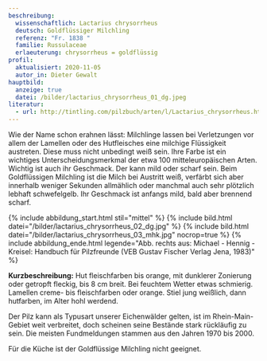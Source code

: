 ```yaml
---
beschreibung:
  wissenschaftlich: Lactarius chrysorrheus
  deutsch: Goldflüssiger Milchling
  referenz: "Fr. 1838 "
  familie: Russulaceae
  erlaeuterung: chrysorrheus = goldflüssig
profil:
  aktualisiert: 2020-11-05
  autor_in: Dieter Gewalt
hauptbild:
  anzeige: true
  datei: /bilder/lactarius_chrysorrheus_01_dg.jpeg
literatur:
  - url: http://tintling.com/pilzbuch/arten/l/Lactarius_chrysorrheus.html
---
```

Wie der Name schon erahnen lässt: Milchlinge lassen bei Verletzungen vor allem der Lamellen oder des Hutfleisches eine milchige Flüssigkeit austreten. Diese muss nicht unbedingt weiß sein. Ihre Farbe ist ein wichtiges Unterscheidungsmerkmal der etwa 100 mitteleuropäischen Arten. Wichtig ist auch ihr Geschmack. Der kann mild oder scharf sein. Beim Goldflüssigen Milchling ist die Milch bei Austritt weiß, verfärbt sich aber innerhalb weniger Sekunden allmählich oder manchmal auch sehr plötzlich lebhaft schwefelgelb. Ihr Geschmack ist anfangs mild, bald aber brennend scharf.  

{% include abbildung_start.html stil="mittel" %}
{% include bild.html datei="/bilder/lactarius_chrysorrheus_02_dg.jpg" %}
{% include bild.html datei="/bilder/lactarius_chrysorrheus_03_mhk.jpg" nocrop=true %}
{% include abbildung_ende.html legende="Abb. rechts aus: Michael - Hennig - Kreisel: Handbuch für Pilzfreunde (VEB Gustav Fischer Verlag Jena, 1983)" %}

**Kurzbeschreibung:** Hut fleischfarben bis orange, mit dunklerer Zonierung oder getropft fleckig, bis 8 cm breit. Bei feuchtem Wetter etwas schmierig. Lamellen creme- bis fleischfarben oder orange. Stiel jung weißlich, dann hutfarben, im Alter hohl werdend.

Der Pilz kann als Typusart unserer Eichenwälder gelten, ist im Rhein-Main-Gebiet weit verbreitet, doch scheinen seine Bestände stark rückläufig zu sein. Die meisten Fundmeldungen stammen aus den Jahren 1970 bis 2000.

Für die Küche ist der Goldflüssige Milchling nicht geeignet.